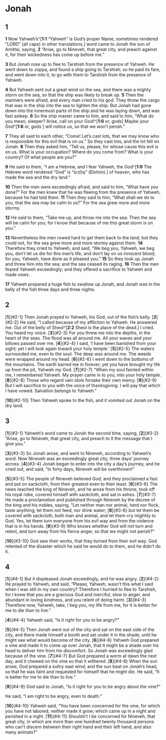 # Jonah

## 1 
**1** Now Yahweh’s^[**1:1** “Yahweh” is God’s proper Name, sometimes rendered “LORD” (all caps) in other translations.] word came to Jonah the son of Amittai, saying, **2** “Arise, go to Nineveh, that great city, and preach against it, for their wickedness has come up before me.” 


**3** But Jonah rose up to flee to Tarshish from the presence of Yahweh. He went down to Joppa, and found a ship going to Tarshish; so he paid its fare, and went down into it, to go with them to Tarshish from the presence of Yahweh. 

**4** But Yahweh sent out a great wind on the sea, and there was a mighty storm on the sea, so that the ship was likely to break up. **5** Then the mariners were afraid, and every man cried to his god. They threw the cargo that was in the ship into the sea to lighten the ship. But Jonah had gone down into the innermost parts of the ship and he was laying down, and was fast asleep. **6** So the ship master came to him, and said to him, “What do you mean, sleeper? Arise, call on your God!^[**1:6** or, gods] Maybe your God^[**1:6** or, gods ] will notice us, so that we won’t perish.” 
 

**7** They all said to each other, “Come! Let’s cast lots, that we may know who is responsible for this evil that is on us.” So they cast lots, and the lot fell on Jonah. **8** Then they asked him, “Tell us, please, for whose cause this evil is on us. What is your occupation? Where do you come from? What is your country? Of what people are you?” 

**9** He said to them, “I am a Hebrew, and I fear Yahweh, the God^[**1:9** The Hebrew word rendered “God” is “אֱלֹהִ֑ים” (Elohim).] of heaven, who has made the sea and the dry land.” 


**10** Then the men were exceedingly afraid, and said to him, “What have you done?” For the men knew that he was fleeing from the presence of Yahweh, because he had told them. **11** Then they said to him, “What shall we do to you, that the sea may be calm to us?” For the sea grew more and more stormy. 

**12** He said to them, “Take me up, and throw me into the sea. Then the sea will be calm for you; for I know that because of me this great storm is on you.” 

**13** Nevertheless the men rowed hard to get them back to the land; but they could not, for the sea grew more and more stormy against them. **14** Therefore they cried to Yahweh, and said, “We beg you, Yahweh, we beg you, don’t let us die for this man’s life, and don’t lay on us innocent blood; for you, Yahweh, have done as it pleased you.” **15** So they took up Jonah and threw him into the sea; and the sea ceased its raging. **16** Then the men feared Yahweh exceedingly; and they offered a sacrifice to Yahweh and made vows. 

**17** Yahweh prepared a huge fish to swallow up Jonah, and Jonah was in the belly of the fish three days and three nights. 

## 2 
[**1**]{#2-1} Then Jonah prayed to Yahweh, his God, out of the fish’s belly. [**2**]{#2-2} He said, “I called because of my affliction to Yahweh. He answered me. Out of the belly of Sheol^[**2:2** Sheol is the place of the dead.] I cried. You heard my voice. [**3**]{#2-3} For you threw me into the depths, in the heart of the seas. The flood was all around me. All your waves and your billows passed over me. [**4**]{#2-4} I said, ‘I have been banished from your sight; yet I will look again toward your holy temple.’ [**5**]{#2-5} The waters surrounded me, even to the soul. The deep was around me. The weeds were wrapped around my head. [**6**]{#2-6} I went down to the bottoms of the mountains. The earth barred me in forever; yet you have brought my life up from the pit, Yahweh my God. [**7**]{#2-7} “When my soul fainted within me, I remembered Yahweh. My prayer came in to you, into your holy temple. [**8**]{#2-8} Those who regard vain idols forsake their own mercy. [**9**]{#2-9} But I will sacrifice to you with the voice of thanksgiving. I will pay that which I have vowed. Salvation belongs to Yahweh.” 


[**10**]{#2-10} Then Yahweh spoke to the fish, and it vomited out Jonah on the dry land. 

## 3 
[**1**]{#3-1} Yahweh’s word came to Jonah the second time, saying, [**2**]{#3-2} “Arise, go to Nineveh, that great city, and preach to it the message that I give you.” 

[**3**]{#3-3} So Jonah arose, and went to Nineveh, according to Yahweh’s word. Now Nineveh was an exceedingly great city, three days’ journey across. [**4**]{#3-4} Jonah began to enter into the city a day’s journey, and he cried out, and said, “In forty days, Nineveh will be overthrown!” 

[**5**]{#3-5} The people of Nineveh believed God; and they proclaimed a fast and put on sackcloth, from their greatest even to their least. [**6**]{#3-6} The news reached the king of Nineveh, and he arose from his throne, took off his royal robe, covered himself with sackcloth, and sat in ashes. [**7**]{#3-7} He made a proclamation and published through Nineveh by the decree of the king and his nobles, saying, “Let neither man nor animal, herd nor flock, taste anything; let them not feed, nor drink water; [**8**]{#3-8} but let them be covered with sackcloth, both man and animal, and let them cry mightily to God. Yes, let them turn everyone from his evil way and from the violence that is in his hands. [**9**]{#3-9} Who knows whether God will not turn and relent, and turn away from his fierce anger, so that we might not perish?” 

[**10**]{#3-10} God saw their works, that they turned from their evil way. God relented of the disaster which he said he would do to them, and he didn’t do it. 

## 4 
[**1**]{#4-1} But it displeased Jonah exceedingly, and he was angry. [**2**]{#4-2} He prayed to Yahweh, and said, “Please, Yahweh, wasn’t this what I said when I was still in my own country? Therefore I hurried to flee to Tarshish, for I knew that you are a gracious God and merciful, slow to anger, and abundant in loving kindness, and you relent of doing harm. [**3**]{#4-3} Therefore now, Yahweh, take, I beg you, my life from me, for it is better for me to die than to live.” 

[**4**]{#4-4} Yahweh said, “Is it right for you to be angry?” 

[**5**]{#4-5} Then Jonah went out of the city and sat on the east side of the city, and there made himself a booth and sat under it in the shade, until he might see what would become of the city. [**6**]{#4-6} Yahweh God prepared a vine and made it to come up over Jonah, that it might be a shade over his head to deliver him from his discomfort. So Jonah was exceedingly glad because of the vine. [**7**]{#4-7} But God prepared a worm at dawn the next day, and it chewed on the vine so that it withered. [**8**]{#4-8} When the sun arose, God prepared a sultry east wind; and the sun beat on Jonah’s head, so that he was faint and requested for himself that he might die. He said, “It is better for me to die than to live.” 

[**9**]{#4-9} God said to Jonah, “Is it right for you to be angry about the vine?” 

He said, “I am right to be angry, even to death.” 

[**10**]{#4-10} Yahweh said, “You have been concerned for the vine, for which you have not labored, neither made it grow; which came up in a night and perished in a night. [**11**]{#4-11} Shouldn’t I be concerned for Nineveh, that great city, in which are more than one hundred twenty thousand persons who can’t discern between their right hand and their left hand, and also many animals?” 
